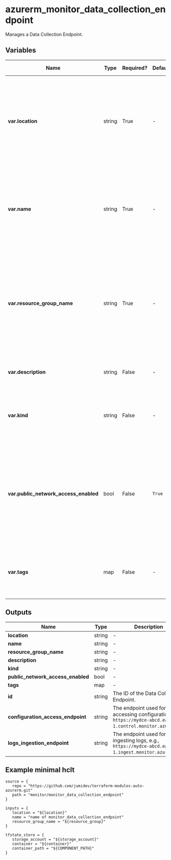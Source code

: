 # azurerm_monitor_data_collection_endpoint

Manages a Data Collection Endpoint.

## Variables

| Name | Type | Required? |  Default  |  possible values |  Description |
| ---- | ---- | --------- |  ----------- | ----------- | ----------- |
| **var.location** | string | True | -  |  -  |  The Azure Region where the Data Collection Endpoint should exist. Changing this forces a new Data Collection Endpoint to be created. | 
| **var.name** | string | True | -  |  -  |  The name which should be used for this Data Collection Endpoint. Changing this forces a new Data Collection Endpoint to be created. | 
| **var.resource_group_name** | string | True | -  |  -  |  The name of the Resource Group where the Data Collection Endpoint should exist. Changing this forces a new Data Collection Endpoint to be created. | 
| **var.description** | string | False | -  |  -  |  Specifies a description for the Data Collection Endpoint. | 
| **var.kind** | string | False | -  |  `Linux`, `Windows`  |  The kind of the Data Collection Endpoint. Possible values are `Linux` and `Windows`. | 
| **var.public_network_access_enabled** | bool | False | `True`  |  `true`, `false`  |  Whether network access from public internet to the Data Collection Endpoint are allowed. Possible values are `true` and `false`. Default to `true`. | 
| **var.tags** | map | False | -  |  -  |  A mapping of tags which should be assigned to the Data Collection Endpoint. | 



## Outputs

| Name | Type | Description |
| ---- | ---- | --------- | 
| **location** | string  | - | 
| **name** | string  | - | 
| **resource_group_name** | string  | - | 
| **description** | string  | - | 
| **kind** | string  | - | 
| **public_network_access_enabled** | bool  | - | 
| **tags** | map  | - | 
| **id** | string  | The ID of the Data Collection Endpoint. | 
| **configuration_access_endpoint** | string  | The endpoint used for accessing configuration, e.g., `https://mydce-abcd.eastus-1.control.monitor.azure.com`. | 
| **logs_ingestion_endpoint** | string  | The endpoint used for ingesting logs, e.g., `https://mydce-abcd.eastus-1.ingest.monitor.azure.com`. | 

## Example minimal hclt

```hcl
source = {
   repo = "https://github.com/jumidev/terraform-modules-auto-azurerm.git" 
   path = "monitor/monitor_data_collection_endpoint" 
}

inputs = {
   location = "${location}" 
   name = "name of monitor_data_collection_endpoint" 
   resource_group_name = "${resource_group}" 
}

tfstate_store = {
   storage_account = "${storage_account}" 
   container = "${container}" 
   container_path = "${COMPONENT_PATH}" 
}


```